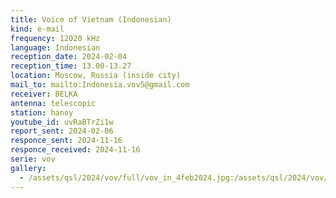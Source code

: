 ```yaml
---
title: Voice of Vietnam (Indonesian)
kind: e-mail
frequency: 12020 kHz
language: Indonesian
reception_date: 2024-02-04
reception_time: 13.00-13.27
location: Moscow, Russia (inside city)
mail_to: mailto:Indonesia.vov5@gmail.com
receiver: BELKA
antenna: telescopic
station: hanoy
youtube_id: uvRaBTrZi1w 
report_sent: 2024-02-06
responce_sent: 2024-11-16
responce_received: 2024-11-16
serie: vov
gallery:
  - /assets/qsl/2024/vov/full/vov_in_4feb2024.jpg:/assets/qsl/2024/vov/small/vov_in_4feb2024.jpg
---
```

